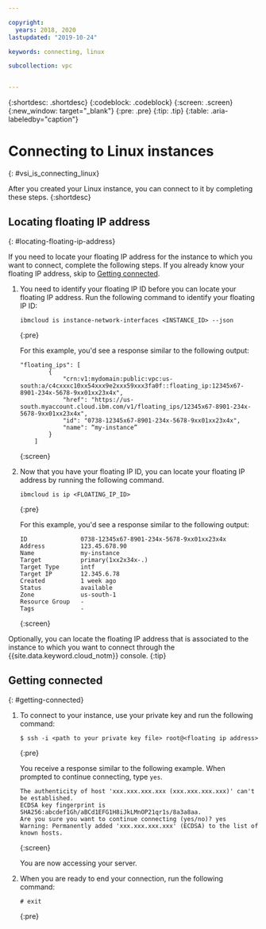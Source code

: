 ```yaml
---

copyright:
  years: 2018, 2020
lastupdated: "2019-10-24"

keywords: connecting, linux

subcollection: vpc


---
```


{:shortdesc: .shortdesc}
{:codeblock: .codeblock}
{:screen: .screen}
{:new_window: target="_blank"}
{:pre: .pre}
{:tip: .tip}
{:table: .aria-labeledby="caption"}

# Connecting to Linux instances
{: #vsi_is_connecting_linux}

After you created your Linux instance, you can connect to it by completing these steps.
{:shortdesc}

## Locating floating IP address
{: #locating-floating-ip-address}

If you need to locate your floating IP address for the instance to which you want to connect, complete the following steps. If you already know your floating IP address, skip to [Getting connected](#getting-connected).

1. You need to identify your floating IP ID before you can locate your floating IP address. Run the following command to identify your floating IP ID:

   ```
   ibmcloud is instance-network-interfaces <INSTANCE_ID> --json
   ```
   {:pre}
   
   For this example, you'd see a response similar to the following output:
   
   ```
   "floating_ips": [
           {
               "crn:v1:mydomain:public:vpc:us-south:a/c4cxxxc10xx54xxx9e2xxx59xxx3fa0f::floating_ip:12345x67-8901-234x-5678-9xx01xx23x4x",
               "href": "https://us-south.myaccount.cloud.ibm.com/v1/floating_ips/12345x67-8901-234x-5678-9xx01xx23x4x",
               "id": "0738-12345x67-8901-234x-5678-9xx01xx23x4x",
               "name": “my-instance”
           }
       ]
   ```
   {:screen}  
    
2. Now that you have your floating IP ID, you can locate your floating IP address by running the following command.
   
   ```
   ibmcloud is ip <FLOATING_IP_ID>
   ```
   {:pre}
     
   For this example, you'd see a response similar to the following output:
   
   ```
   ID               0738-12345x67-8901-234x-5678-9xx01xx23x4x
   Address          123.45.678.90
   Name             my-instance
   Target           primary(1xx2x34x-.)
   Target Type      intf
   Target IP        12.345.6.78
   Created          1 week ago
   Status           available
   Zone             us-south-1
   Resource Group   -
   Tags             -
   ```
   {:screen}
  
Optionally, you can locate the floating IP address that is associated to the instance to which you want to connect through the {{site.data.keyword.cloud_notm}} console.
{:tip}

## Getting connected
{: #getting-connected}

1. To connect to your instance, use your private key and run the following command:

   ```
   $ ssh -i <path to your private key file> root@<floating ip address>
   ```
   {:pre}

   You receive a response similar to the following example. When prompted to continue connecting, type `yes`.
   ```
   The authenticity of host 'xxx.xxx.xxx.xxx (xxx.xxx.xxx.xxx)' can't be established.
   ECDSA key fingerprint is SHA256:abcdef1Gh/aBCd1EFG1H8iJkLMnOP21qr1s/8a3a8aa.
   Are you sure you want to continue connecting (yes/no)? yes
   Warning: Permanently added 'xxx.xxx.xxx.xxx' (ECDSA) to the list of known hosts.
   ```
   {:screen}

   You are now accessing your server.

2. When you are ready to end your connection, run the following command:

   ```
   # exit
   ```
   {:pre}

